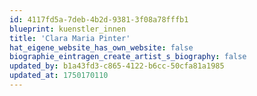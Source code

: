 ```yaml
---
id: 4117fd5a-7deb-4b2d-9381-3f08a78fffb1
blueprint: kuenstler_innen
title: 'Clara Maria Pinter'
hat_eigene_website_has_own_website: false
biographie_eintragen_create_artist_s_biography: false
updated_by: b1a43fd3-c865-4122-b6cc-50cfa81a1985
updated_at: 1750170110
---
```

